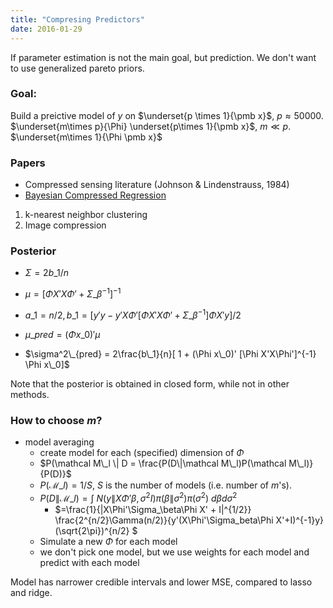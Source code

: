 ```yaml
---
title: "Compresing Predictors"
date: 2016-01-29
---
```


If parameter estimation is not the main goal, but prediction. We don't want to use generalized pareto priors.

### Goal:
Build a preictive model of $y$ on $\underset{p \times 1}{\pmb x}$, $p \approx 50000$.
$\underset{m\times p}{\Phi} \underset{p\times 1}{\pmb x}$, $m \ll p$. $\underset{m\times 1}{\Phi \pmb x}$

### Papers

- Compressed sensing literature (Johnson \& Lindenstrauss, 1984)
- [Bayesian Compressed Regression](http://arxiv.org/abs/1303.0642)


1. k-nearest neighbor clustering
2. Image compression

### Posterior

- $\Sigma=2b\_1 / n$
- $\mu = [\Phi X'X\Phi' + \Sigma\_\beta^{-1}]^{-1}$
- $a\_1=n/2, b\_1=[y'y - y'X\Phi'[\Phi X'X\Phi' + \Sigma\_\beta^{-1}]\Phi X'y]/2$

- $\mu\_{pred} = (\Phi x\_0)'\mu$
- $\sigma^2\_{pred} = 2\frac{b\_1}{n}[ 1 + (\Phi x\_0)' [\Phi X'X\Phi']^{-1} \Phi x\_0]$

Note that the posterior is obtained in closed form, while not in other methods.

### How to choose $m$?

- model averaging
    - create model for each (specified) dimension of $\Phi$
    - $P(\mathcal M\_l \| D = \frac{P(D\|\mathcal M\_l)P(\mathcal M\_l)}{P(D)}$
    - $P(\mathcal M\_l) = 1/S$, $S$ is the number of models (i.e. number of $m$'s).
    - $P(D\|\mathcal M\_l) = \int~ N(y\|X\Phi'\beta,\sigma^2I)\pi(\beta\|\sigma^2)\pi(\sigma^2) ~d\beta d\sigma^2$
        - $=\frac{1}{\|X\Phi'\Sigma\_\beta\Phi X' + I\|^{1/2}} \frac{2^{n/2}\Gamma(n/2)}{y'(X\Phi'\Sigma\_beta\Phi X'+I)^{-1}y} (\sqrt{2\pi})^{n/2} $
    - Simulate a new $\Phi$ for each model
    - we don't pick one model, but we use weights for each model and predict with each model

Model has narrower credible intervals and lower MSE, compared to lasso and ridge.



